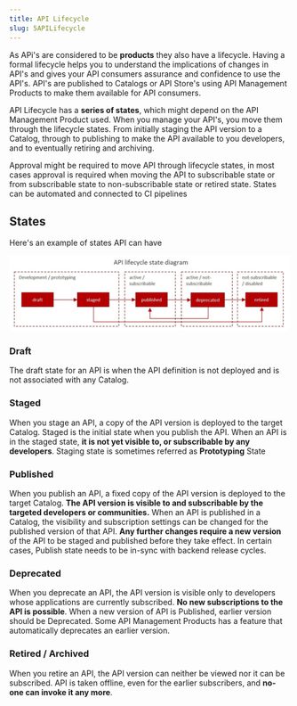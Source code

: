```yaml
---
title: API Lifecycle
slug: 5APILifecycle
---
```

As APi's are considered to be **products** they also have a lifecycle. Having a formal lifecycle helps you to understand the implications of changes in API's and gives your API consumers assurance and confidence to use the API's. API's are published to Catalogs or API Store's using API Management Products to make them available for API consumers.

API Lifecycle has a **series of states**, which might depend on the API Management Product used. When you manage your API's, you move them through the lifecycle states. From initially staging the API version to a Catalog, through to publishing to make the API available to you developers, and to eventually retiring and archiving.

Approval might be required to move API through lifecycle states, in most cases approval is required when moving the API to subscribable state or from subscribable state to non-subscribable state or retired state. States can be automated and connected to CI pipelines

## States

Here's an example of states API can have

![API-lifecycle](API-lifecycle-state-diagram.JPG)

### Draft

The draft state for an API is when the API definition is not deployed and is not associated with any Catalog. 

### Staged

When you stage an API, a copy of the API version is deployed to the target Catalog. Staged is the initial state when you publish the API. When an API is in the staged state, **it is not yet visible to, or subscribable by any developers**. Staging state is sometimes referred as **Prototyping** State

### Published

When you publish an API, a fixed copy of the API version is deployed to the target Catalog. **The API version is visible to and subscribable by the targeted developers or communities.** When an API is published in a Catalog, the visibility and subscription settings can be changed for the published version of that API. **Any further changes require a new version** of the API to be staged and published before they take effect. In certain cases, Publish state needs to be in-sync with backend release cycles. 

### Deprecated

When you deprecate an API, the API version is visible only to developers whose applications are currently subscribed. **No new subscriptions to the API is possible**. When a new version of API is Published, earlier version should be Deprecated. Some API Management Products has a feature that automatically deprecates an earlier version.

### Retired / Archived

When you retire an API, the API version can neither be viewed nor it can be subscribed. API is taken offline, even for the earlier subscribers, and **no-one can invoke it any more**.

 
